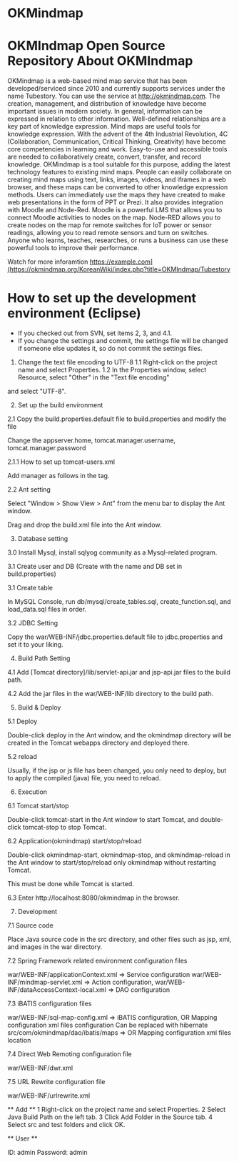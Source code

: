 # OKMindmap
OKMIndmap Open Source Repository
About OKMIndmap
===================================
OKMindmap is a web-based mind map service that has been developed/serviced since 2010 and currently supports services under the name Tubestory. You can use the service at http://okmindmap.com. The creation, management, and distribution of knowledge have become important issues in modern society. In general, information can be expressed in relation to other information. Well-defined relationships are a key part of knowledge expression. Mind maps are useful tools for knowledge expression. With the advent of the 4th Industrial Revolution, 4C (Collaboration, Communication, Critical Thinking, Creativity) have become core competencies in learning and work. Easy-to-use and accessible tools are needed to collaboratively create, convert, transfer, and record knowledge. OKMindmap is a tool suitable for this purpose, adding the latest technology features to existing mind maps. People can easily collaborate on creating mind maps using text, links, images, videos, and iframes in a web browser, and these maps can be converted to other knowledge expression methods. Users can immediately use the maps they have created to make web presentations in the form of PPT or Prezi. It also provides integration with Moodle and Node-Red. Moodle is a powerful LMS that allows you to connect Moodle activities to nodes on the map. Node-RED allows you to create nodes on the map for remote switches for IoT power or sensor readings, allowing you to read remote sensors and turn on switches. Anyone who learns, teaches, researches, or runs a business can use these powerful tools to improve their performance.

Watch for more inforamtion https://example.com](https://okmindmap.org/KoreanWiki/index.php?title=OKMIndmap/Tubestory

How to set up the development environment (Eclipse)
===================================

* If you checked out from SVN, set items 2, 3, and 4.1.
* If you change the settings and commit, the settings file will be changed if someone else updates it, so
do not commit the settings files.

1. Change the text file encoding to UTF-8
1.1 Right-click on the project name and select Properties.
1.2 In the Properties window, select Resource, select "Other" in the "Text file encoding"

and select "UTF-8".

2. Set up the build environment

2.1 Copy the build.properties.default file to build.properties and modify the file

Change the appserver.home, tomcat.manager.username, tomcat.manager.password

2.1.1 How to set up tomcat-users.xml

Add manager as follows in the <tomcat-users> tag.

<role rolename="manager"/>
<role rolename="admin"/>
<user username="admin" password="1audtjs2" roles="admin,manager"/>

2.2 Ant setting

Select "Window > Show View > Ant" from the menu bar to display the Ant window.

Drag and drop the build.xml file into the Ant window.

3. Database setting

3.0 Install Mysql, install sqlyog community as a Mysql-related program.

3.1 Create user and DB (Create with the name and DB set in build.properties)

3.1 Create table

In MySQL Console, run db/mysql/create_tables.sql, create_function.sql, and load_data.sql files in order.

3.2 JDBC Setting

Copy the war/WEB-INF/jdbc.properties.default file to jdbc.properties and set it to your liking.

4. Build Path Setting

4.1 Add [Tomcat directory]/lib/servlet-api.jar and jsp-api.jar files to the build path.

4.2 Add the jar files in the war/WEB-INF/lib directory to the build path.

5. Build & Deploy

5.1 Deploy

Double-click deploy in the Ant window, and the okmindmap directory will be created in the Tomcat webapps directory and deployed there.

5.2 reload

Usually, if the jsp or js file has been changed, you only need to deploy, but to apply the compiled (java) file, you need to reload.

6. Execution

6.1 Tomcat start/stop

Double-click tomcat-start in the Ant window to start Tomcat, and double-click tomcat-stop to stop Tomcat.

6.2 Application(okmindmap) start/stop/reload

Double-click okmindmap-start, okmindmap-stop, and okmindmap-reload in the Ant window to start/stop/reload only okmindmap without restarting Tomcat.

This must be done while Tomcat is started.

6.3 Enter http://localhost:8080/okmindmap in the browser.

7. Development

7.1 Source code

Place Java source code in the src directory, and other files such as jsp, xml, and images in the war directory.

7.2 Spring Framework related environment configuration files

war/WEB-INF/applicationContext.xml => Service configuration
war/WEB-INF/mindmap-servlet.xml => Action configuration,
war/WEB-INF/dataAccessContext-local.xml => DAO configuration

7.3 iBATIS configuration files

war/WEB-INF/sql-map-config.xml => iBATIS configuration,
OR Mapping configuration xml files configuration
Can be replaced with hibernate
src/com/okmindmap/dao/ibatis/maps => OR Mapping configuration xml files location

7.4 Direct Web Remoting configuration file

war/WEB-INF/dwr.xml

7.5 URL Rewrite configuration file

war/WEB-INF/urlrewrite.xml

** Add **
1 Right-click on the project name and select Properties.
2 Select Java Build Path on the left tab. 3 Click Add Folder in the Source tab.
4 Select src and test folders and click OK.

** User **

ID: admin
Password: admin
